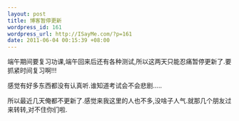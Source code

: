 ```yaml
--- 
layout: post
title: 博客暂停更新
wordpress_id: 161
wordpress_url: http://ISayMe.com/?p=161
date: 2011-06-04 00:15:39 +08:00
---
```

端午期间要复习功课,端午回来后还有各种测试,所以这两天只能忍痛暂停更新了.要抓紧时间复习啊!!!

感觉有好多东西都没有认真听.谁知道考试会不会悲剧.....

所以最近几天俺都不更新了.感觉来我这里的人也不多,没啥子人气.就那几个朋友过来转转,对不住你们啦.
